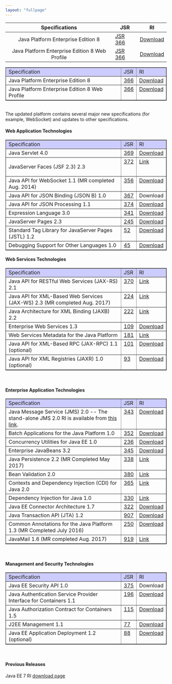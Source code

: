 ```yaml
---
layout: "fullpage"
---
```


| Specifications 	|JSR             	|RI       	|
|:-------:	|-------------	|-------	|
| Java Platform Enterprise Edition 8       	| [JSR 366](http://jcp.org/en/jsr/detail?id=366) 	| [Download](http://javaweb.us.oracle.com/java/re/glassfish/5.0/promoted/ri-source-build-final/javaee-ri.zip)|
| Java Platform Enterprise Edition 8 Web Profile |[JSR 366](http://jcp.org/en/jsr/detail?id=366)   	|[Download](http://javaweb.us.oracle.com/java/re/glassfish/5.0/promoted/ri-source-build-final/javaee-ri.zip) |


<table style="text-align: left; width: 100%;" cellspacing="2" cellpadding="2" border="1"> 
 <tbody> 
  <tr> 
   <td style="vertical-align: top; background-color: rgb(204, 204, 255);">Specification<br> </td> 
   <td style="vertical-align: top; background-color: rgb(204, 204, 255);">JSR<br> </td> 
   <td style="vertical-align: top; background-color: rgb(204, 204, 255);">RI<br> </td> 
  </tr> 
  <tr> 
   <td style="vertical-align: top;">Java Platform Enterprise Edition 8 <br> </td> 
   <td style="vertical-align: top;"><a href="http://jcp.org/en/jsr/detail?id=366">366</a><br> </td> 
   <td style="vertical-align: top;"><a href="http://javaweb.us.oracle.com/java/re/glassfish/5.0/promoted/ri-source-build-final/javaee-ri.zip">Download</a><br> </td> 
  </tr> 
  <tr> 
   <td style="vertical-align: top;">Java Platform Enterprise Edition 8 Web Profile <br> </td> 
   <td style="vertical-align: top;"><a href="http://jcp.org/en/jsr/detail?id=366">366</a> </td> 
   <td style="vertical-align: top;"><a href="http://javaweb.us.oracle.com/java/re/glassfish/5.0/promoted/ri-source-build-final/javaee-ri-web.zip">Download</a><br> </td> 
  </tr> 
 </tbody> 
</table> 
<br> The updated platform contains several major new specifications (for example, WebSocket) and updates to other specifications. 
<br> 
<h4>Web Application Technologies</h4> 
<table style="text-align: left; width: 100%;" cellspacing="2" cellpadding="2" border="1"> 
 <tbody> 
  <tr> 
   <td style="vertical-align: top; background-color: rgb(204, 204, 255);">Specification<br> </td> 
   <td style="vertical-align: top; background-color: rgb(204, 204, 255);">JSR<br> </td> 
   <td style="vertical-align: top; background-color: rgb(204, 204, 255);">RI<br> </td> 
  </tr> 
  <tr> 
   <td style="vertical-align: top;">Java Servlet 4.0<br> </td> 
   <td style="vertical-align: top;"><a href="http://jcp.org/en/jsr/detail?id=369">369</a><br> </td> 
   <td style="vertical-align: top;"><a href="http://javaweb.us.oracle.com/java/re/glassfish/5.0/promoted/ri-source-build-final/javaee-ri.zip">Download</a><br> </td> 
  </tr> 
  <tr> 
   <td style="vertical-align: top;"><p>JavaServer Faces (JSF 2.3) 2.3<br>
     </p></td> 
   <td style="vertical-align: top;"><a href="http://jcp.org/en/jsr/detail?id=372">372</a><br> </td> 
   <td style="vertical-align: top;"><a href="https://javaserverfaces.github.io/">Link</a><br> </td> 
  </tr> 
  <tr> 
   <td style="vertical-align: top;">Java API for WebSocket 1.1 (MR completed Aug. 2014)<br> </td> 
   <td style="vertical-align: top;"><a href="http://jcp.org/en/jsr/detail?id=356">356</a><br> </td> 
   <td style="vertical-align: top;"><a href="http://javaweb.us.oracle.com/java/re/glassfish/5.0/promoted/ri-source-build-final/javaee-ri.zip">Download</a><br> </td> 
  </tr> 
  <tr>
    <td style="vertical-align: top;">Java API for JSON Binding (JSON B) 1.0</td>
    <td style="vertical-align: top;"><a href="http://jcp.org/en/jsr/detail?id=367">367</a></td>
    <td style="vertical-align: top;">Download</td>
  </tr>
  <tr> 
   <td style="vertical-align: top;">Java API for JSON Processing 1.1<br> </td> 
   <td style="vertical-align: top;"><a href="http://jcp.org/en/jsr/detail?id=353">374</a><br> </td> 
   <td style="vertical-align: top;"><a href="http://javaweb.us.oracle.com/java/re/glassfish/5.0/promoted/ri-source-build-final/javaee-ri.zip">Download</a><br> </td> 
  </tr> 
  <tr> 
   <td style="vertical-align: top;">Expression Language 3.0<br> </td> 
   <td style="vertical-align: top;"><a href="http://jcp.org/en/jsr/detail?id=341">341</a><br> </td> 
   <td style="vertical-align: top;"><a href="http://javaweb.us.oracle.com/java/re/glassfish/5.0/promoted/ri-source-build-final/javaee-ri.zip">Download</a><br> </td> 
  </tr> 
  <tr> 
   <td style="vertical-align: top;">JavaServer Pages 2.3<br> </td> 
   <td style="vertical-align: top;"><a href="http://jcp.org/en/jsr/detail?id=245">245</a><br> </td> 
   <td style="vertical-align: top;"><a href="http://javaweb.us.oracle.com/java/re/glassfish/5.0/promoted/ri-source-build-final/javaee-ri.zip">Download</a><br> </td> 
  </tr> 
  <tr> 
   <td style="vertical-align: top;">Standard Tag Library for JavaServer Pages (JSTL) 1.2<br> </td> 
   <td style="vertical-align: top;"><a href="http://jcp.org/en/jsr/detail?id=52">52</a><br> </td> 
   <td style="vertical-align: top;"><a href="http://javaweb.us.oracle.com/java/re/glassfish/5.0/promoted/ri-source-build-final/javaee-ri.zip">Download</a><br> </td> 
  </tr> 
  <tr> 
   <td style="vertical-align: top;">Debugging Support for Other Languages 1.0<br> </td> 
   <td style="vertical-align: top;"><a href="http://jcp.org/en/jsr/detail?id=45">45</a><br> </td> 
   <td style="vertical-align: top;"><a href="http://javaweb.us.oracle.com/java/re/glassfish/5.0/promoted/ri-source-build-final/javaee-ri.zip">Download</a><br> </td> 
  </tr> 
 </tbody> 
</table> 
<h4>Web Services Technologies</h4> 
<table style="text-align: left; width: 100%;" cellspacing="2" cellpadding="2" border="1"> 
 <tbody> 
  <tr> 
   <td style="vertical-align: top; background-color: rgb(204, 204, 255);">Specification<br> </td> 
   <td style="vertical-align: top; background-color: rgb(204, 204, 255);">JSR<br> </td> 
   <td style="vertical-align: top; background-color: rgb(204, 204, 255);">RI<br> </td> 
  </tr> 
  <tr> 
   <td style="vertical-align: top;">Java API for RESTful Web Services (JAX-RS) 2.1<br> </td> 
   <td style="vertical-align: top;"><a href="http://jcp.org/en/jsr/detail?id=370">370</a><br> </td> 
   <td style="vertical-align: top;"><a href="http://search.maven.org/#search%7Cgav%7C1%7Cg%3A" org.glassfish.jersey.bundles"="" and="" a%3a"jax-rs-ri""="">Link</a><br> </td> 
  </tr> 
  <tr> 
   <td style="vertical-align: top;">Java API for XML-Based Web Services (JAX-WS) 2.3 (MR completed Aug. 2017)<br> </td> 
   <td style="vertical-align: top;"><a href="http://jcp.org/en/jsr/detail?id=224">224</a><br> </td> 
   <td style="vertical-align: top;"><a href="https://javaee.github.io/metro-jax-ws/">Link</a><br> </td> 
  </tr> 
  <tr> 
   <td style="vertical-align: top;">Java Architecture for XML Binding (JAXB) 2.2<br> </td> 
   <td style="vertical-align: top;"><a href="http://jcp.org/en/jsr/detail?id=222">222</a><br> </td> 
   <td style="vertical-align: top;"><a href="https://javaee.github.io/jaxb-v2/">Link</a><br> </td> 
  </tr> 
  <tr> 
   <td style="vertical-align: top;">Enterprise Web Services 1.3<br> </td> 
   <td style="vertical-align: top;"><a href="http://jcp.org/en/jsr/detail?id=109">109</a><br> </td> 
   <td style="vertical-align: top;"><a href="http://javaweb.us.oracle.com/java/re/glassfish/5.0/promoted/ri-source-build-final/javaee-ri.zip">Download</a><br> </td> 
  </tr> 
  <tr> 
   <td style="vertical-align: top;">Web Services Metadata for the Java Platform<br> </td> 
   <td style="vertical-align: top;"><a href="http://jcp.org/en/jsr/detail?id=181">181</a></td> 
   <td style="vertical-align: top;"><a href="https://javaee.github.io/metro-jax-ws/">Link</a></td> 
  </tr> 
  <tr> 
   <td style="vertical-align: top;">Java API for XML-Based RPC (JAX-RPC) 1.1 (optional)<br> </td> 
   <td style="vertical-align: top;"><a href="http://jcp.org/en/jsr/detail?id=101">101</a><br> </td> 
   <td style="vertical-align: top;"><a href="http://javaweb.us.oracle.com/java/re/glassfish/5.0/promoted/ri-source-build-final/javaee-ri.zip">Download</a><br> </td> 
  </tr> 
  <tr> 
   <td style="vertical-align: top;">Java API for XML Registries (JAXR) 1.0 (optional)<br> </td> 
   <td style="vertical-align: top;"><a href="http://jcp.org/en/jsr/detail?id=93">93</a><br> </td> 
   <td style="vertical-align: top;"><a href="http://javaweb.us.oracle.com/java/re/glassfish/5.0/promoted/ri-source-build-final/javaee-ri.zip">Download</a><br> </td> 
  </tr> 
 </tbody> 
</table> 
<br> 
<h4>Enterprise Application Technologies</h4> 
<table style="text-align: left; width: 100%;" cellspacing="2" cellpadding="2" border="1"> 
 <tbody> 
  <tr> 
   <td style="vertical-align: top; background-color: rgb(204, 204, 255);">Specification<br> </td> 
   <td style="vertical-align: top; background-color: rgb(204, 204, 255);">JSR<br> </td> 
   <td style="vertical-align: top; background-color: rgb(204, 204, 255);">RI<br> </td> 
  </tr> 
  <tr> 
   <td style="vertical-align: top;">Java Message Service (JMS) 2.0 -- The stand-alone JMS 2.0 RI is available from <a href="https://javaee.github.io/openmq/www/downloads/ri/">this link</a>.</td> 
   <td style="vertical-align: top;"><a href="http://www.jcp.org/en/jsr/detail?id=343">343</a><br> </td> 
   <td style="vertical-align: top;"><a href="http://javaweb.us.oracle.com/java/re/glassfish/5.0/promoted/ri-source-build-final/javaee-ri.zip">Download</a><br> </td> 
  </tr> 
  <tr> 
   <td style="vertical-align: top;">Batch Applications for the Java Platform 1.0<br> </td> 
   <td style="vertical-align: top;"><a href="http://jcp.org/en/jsr/detail?id=352">352</a><br> </td> 
   <td style="vertical-align: top;"><a href="https://github.com/WASdev/standards.jsr352.jbatch/releases">Download</a><br> </td> 
  </tr> 
  <tr> 
   <td style="vertical-align: top;">Concurrency Utilities for Java EE 1.0<br> </td> 
   <td style="vertical-align: top;"><a href="http://jcp.org/en/jsr/detail?id=236">236</a><br> </td> 
   <td style="vertical-align: top;"><a href="http://javaweb.us.oracle.com/java/re/glassfish/5.0/promoted/ri-source-build-final/javaee-ri.zip">Download</a><br> </td> 
  </tr> 
  <tr> 
   <td style="vertical-align: top;">Enterprise JavaBeans 3.2<br> </td> 
   <td style="vertical-align: top;"><a href="http://jcp.org/en/jsr/detail?id=345">345</a><br> </td> 
   <td style="vertical-align: top;"><a href="http://javaweb.us.oracle.com/java/re/glassfish/5.0/promoted/ri-source-build-final/javaee-ri.zip">Download</a><br> </td> 
  </tr> 
  <tr> 
   <td style="vertical-align: top;">Java Persistence 2.2 (MR Completed May 2017)<br> </td> 
   <td style="vertical-align: top;"><a href="http://www.jcp.org/en/jsr/detail?id=338">338</a><br> </td> 
   <td style="vertical-align: top;"><a href="http://www.eclipse.org/eclipselink/downloads/ri.php">Link</a><br> </td> 
  </tr> 
  <tr> 
   <td style="vertical-align: top;">Bean Validation 2.0<br> </td> 
   <td style="vertical-align: top;"><a href="http://jcp.org/en/jsr/detail?id=380">380</a><br> </td> 
   <td style="vertical-align: top;"><a href="http://beanvalidation.org/1.1/">Link</a><br> </td> 
  </tr> 
  <tr> 
   <td style="vertical-align: top;">Contexts and Dependency Injection (CDI) for Java 2.0<br> </td> 
   <td style="vertical-align: top;"><a href="http://www.jcp.org/en/jsr/detail?id=365">365</a><br> </td> 
   <td style="vertical-align: top;"><a href="http://seamframework.org/Weld/WeldDistributionDownloads"> Link</a><br> </td> 
  </tr> 
  <tr> 
   <td style="vertical-align: top;">Dependency Injection for Java 1.0<br> </td> 
   <td style="vertical-align: top;"><a href="http://jcp.org/en/jsr/summary?id=330">330</a><br> </td> 
   <td style="vertical-align: top;"><a href="http://atinject.googlecode.com/files/javax.inject-1-bundle.jar">Link</a><br> </td> 
  </tr> 
  <tr> 
   <td style="vertical-align: top;">Java EE Connector Architecture 1.7<br> </td> 
   <td style="vertical-align: top;"><a href="http://jcp.org/en/jsr/detail?id=322">322</a><br> </td> 
   <td style="vertical-align: top;"><a href="http://javaweb.us.oracle.com/java/re/glassfish/5.0/promoted/ri-source-build-final/javaee-ri.zip">Download</a><br> </td> 
  </tr> 
  <tr> 
   <td style="vertical-align: top;">Java Transaction API (JTA) 1.2<br> </td> 
   <td style="vertical-align: top;"><a href="http://jcp.org/en/jsr/detail?id=907">907</a><br> </td> 
   <td style="vertical-align: top;"><a href="http://javaweb.us.oracle.com/java/re/glassfish/5.0/promoted/ri-source-build-final/javaee-ri.zip">Download</a><br> </td> 
  </tr> 
  <tr> 
   <td style="vertical-align: top;">Common Annotations for the Java Platform 1.3 (MR Completed July 2016)<br> </td> 
   <td style="vertical-align: top;"><a href="http://jcp.org/en/jsr/detail?id=250">250</a><br> </td> 
   <td style="vertical-align: top;"><a href="http://javaweb.us.oracle.com/java/re/glassfish/5.0/promoted/ri-source-build-final/javaee-ri.zip">Download</a><br> </td> 
  </tr> 
  <tr> 
   <td style="vertical-align: top;">JavaMail 1.6 (MR completed Aug. 2017)<br> </td> 
   <td style="vertical-align: top;"><a href="http://jcp.org/en/jsr/detail?id=919">919</a><br> </td> 
   <td style="vertical-align: top;"><a href="https://javaee.github.io/javamail/">Link</a><br> </td> 
  </tr> 
 </tbody> 
</table> 
<br> 
<h4>Management and Security Technologies</h4> 
<table style="text-align: left; width: 100%;" cellspacing="2" cellpadding="2" border="1"> 
 <tbody> 
  <tr> 
   <td style="vertical-align: top; background-color: rgb(204, 204, 255);">Specification<br> </td> 
   <td style="vertical-align: top; background-color: rgb(204, 204, 255);">JSR<br> </td> 
   <td style="vertical-align: top; background-color: rgb(204, 204, 255);">RI<br> </td> 
  </tr> 
  <tr>
    <td style="vertical-align: top;">Java EE Security API 1.0</td>
    <td style="vertical-align: top;"><a href="http://jcp.org/en/jsr/detail?id=375">375</a></td>
    <td style="vertical-align: top;">Download</td>
  </tr>
  <tr> 
   <td style="vertical-align: top;">Java Authentication Service Provider Interface for Containers 1.1<br> </td> 
   <td style="vertical-align: top;"><a href="http://jcp.org/en/jsr/detail?id=196">196</a><br> </td> 
   <td style="vertical-align: top;"><a href="http://javaweb.us.oracle.com/java/re/glassfish/5.0/promoted/ri-source-build-final/javaee-ri.zip">Download</a><br> </td> 
  </tr> 
  <tr> 
   <td style="vertical-align: top;">Java Authorization Contract for Containers 1.5<br> </td> 
   <td style="vertical-align: top;"><a href="http://jcp.org/en/jsr/detail?id=115">115</a><br> </td> 
   <td style="vertical-align: top;"><a href="http://javaweb.us.oracle.com/java/re/glassfish/5.0/promoted/ri-source-build-final/javaee-ri.zip">Download</a><br> </td> 
  </tr> 
  <tr> 
   <td style="vertical-align: top;">J2EE Management 1.1<br> </td> 
   <td style="vertical-align: top;"><a href="http://jcp.org/en/jsr/detail?id=77">77</a><br> </td> 
   <td style="vertical-align: top;"><a href="http://javaweb.us.oracle.com/java/re/glassfish/5.0/promoted/ri-source-build-final/javaee-ri.zip">Download</a><br> </td> 
  </tr> 
  <tr> 
   <td style="vertical-align: top;">Java EE Application Deployment 1.2 (optional)<br> </td> 
   <td style="vertical-align: top;"><a href="http://jcp.org/en/jsr/detail?id=88">88</a><br> </td> 
   <td style="vertical-align: top;"><a href="http://javaweb.us.oracle.com/java/re/glassfish/5.0/promoted/ri-source-build-final/javaee-ri.zip">Download</a><br> </td> 
  </tr> 
 </tbody> 
</table> 
<br>
<h4>Previous Releases</h4> 
<p>Java EE 7 RI <a href="file:///D:/work/glassfish-gh-pages/glassfish/downloads/ri/ee7-ri.html">download page</a></p><templatefooter> 
<br>
 
